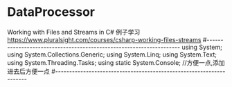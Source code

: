 # DataProcessor
Working with Files and Streams in C# 例子学习
https://www.pluralsight.com/courses/csharp-working-files-streams
#--------------------------------------------------------------------
using System;
using System.Collections.Generic;
using System.Linq;
using System.Text;
using System.Threading.Tasks;
using static System.Console; //方便一点,添加进去后方便一点
#--------------------------------------------------------------------
